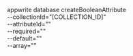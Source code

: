 appwrite database createBooleanAttribute \
        --collectionId="[COLLECTION_ID]" \
        --attributeId="" \
        --required="" \
        --default="" \
        --array=""
